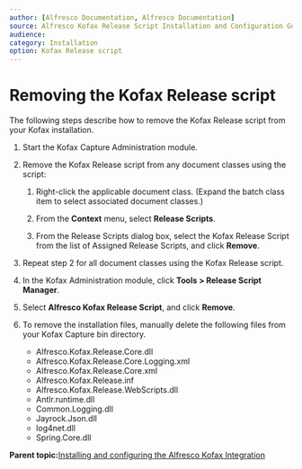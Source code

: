 ```yaml
---
author: [Alfresco Documentation, Alfresco Documentation]
source: Alfresco Kofax Release Script Installation and Configuration Guide \(Beta\)
audience: 
category: Installation
option: Kofax Release script
---
```


# Removing the Kofax Release script

The following steps describe how to remove the Kofax Release script from your Kofax installation.

1.  Start the Kofax Capture Administration module.

2.  Remove the Kofax Release script from any document classes using the script:

    1.  Right-click the applicable document class. \(Expand the batch class item to select associated document classes.\)

    2.  From the **Context** menu, select **Release Scripts**.

    3.  From the Release Scripts dialog box, select the Kofax Release Script from the list of Assigned Release Scripts, and click **Remove**.

3.  Repeat step 2 for all document classes using the Kofax Release script.

4.  In the Kofax Administration module, click **Tools \> Release Script Manager**.

5.  Select **Alfresco Kofax Release Script**, and click **Remove**.

6.  To remove the installation files, manually delete the following files from your Kofax Capture bin directory.

    -   Alfresco.Kofax.Release.Core.dll
    -   Alfresco.Kofax.Release.Core.Logging.xml
    -   Alfresco.Kofax.Release.Core.xml
    -   Alfresco.Kofax.Release.inf
    -   Alfresco.Kofax.Release.WebScripts.dll
    -   Antlr.runtime.dll
    -   Common.Logging.dll
    -   Jayrock.Json.dll
    -   log4net.dll
    -   Spring.Core.dll

**Parent topic:**[Installing and configuring the Alfresco Kofax Integration](../concepts/kofax-intro.md)

